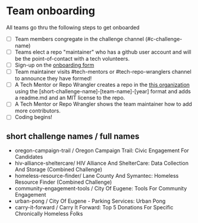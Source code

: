 # Team onboarding
All teams go thru the following steps to get onboarded

- [ ] Team members congregate in the challenge channel (#c-challenge-name) 
- [ ] Teams elect a repo "maintainer" who has a github user account and will be the point-of-contact with a tech volunteers.
- [ ] Sign-up on the [onboarding form](https://forms.gle/aYMg9M2vFdFTgAhH6)
- [ ] Team maintainer visits #tech-mentors or #tech-repo-wranglers channel to announce they have formed! 
- [ ] A Tech Mentor or Repo Wrangler creates a repo in the [this organization](https://github.com/Hack4Eugene) using the [short-challenge-name]-[team-name]-[year] format and adds a readme.md and an MIT license to the repo.
- [ ] A Tech Mentor or Repo Wrangler shows the team maintainer how to add more contributors.
- [ ] Coding begins!

## short challenge names / full names
- oregon-campaign-trail / Oregon Campaign Trail: Civic Engagement For Candidates
- hiv-alliance-sheltercare/ HIV Alliance And ShelterCare: Data Collection And Storage (Combined Challenge)
- homeless-resource-finder/ Lane County And Symantec: Homeless Resource Finder (Combined Challenge)
- community-engagement-tools / City Of Eugene: Tools For Community Engagement
- urban-pong / City Of Eugene - Parking Services: Urban Pong
- carry-it-forward / Carry It Forward: Top 5 Donations For Specific Chronically Homeless Folks
